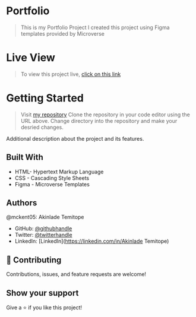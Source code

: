 # Portfolio

> This is my Portfolio Project
> I created this project using Figma templates provided by Microverse

# Live View
> To view this project live, [click on this link](https://mckent05.github.io/Portfolio_Project/mobile.html)

# Getting Started

> Visit [my repository](www.https://github.com/mckent05/Portfolio_Project.git)
> Clone the repository in your code editor using the URL above.
> Change directory into the repository and make your desried changes.


Additional description about the project and its features.

## Built With

- HTML- Hypertext Markup Language
- CSS - Cascading Style Sheets
- Figma - Microverse Templates

## Authors

@mckent05: Akinlade Temitope

- GitHub: [@githubhandle](https://github.com/mckent05)
- Twitter: [@twitterhandle](https://twitter.com/mckent05)
- LinkedIn: [LinkedIn](https://linkedin.com/in/Akinlade Temitope)


## 🤝 Contributing

Contributions, issues, and feature requests are welcome!



## Show your support

Give a ⭐️ if you like this project!
